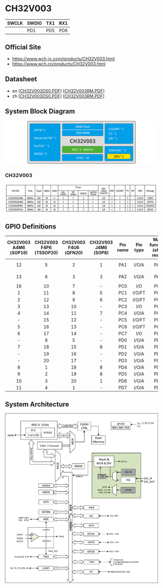 # CH32V003

| SWCLK | SWDIO | TX1 | RX1  |
|-------|-------|-----|------|
|       | PD1   | PD5 | PD6  |

## Official Site
- https://www.wch-ic.com/products/CH32V003.html
- https://www.wch.cn/products/CH32V003.html

## Datasheet
- en [[CH32V003DS0.PDF](https://ch32-riscv-ug.github.io/CH32V003/datasheet_en/CH32V003DS0.PDF)] [[CH32V003RM.PDF](https://ch32-riscv-ug.github.io/CH32V003/datasheet_en/CH32V003RM.PDF)]
- zh [[CH32V003DS0.PDF](https://ch32-riscv-ug.github.io/CH32V003/datasheet_zh/CH32V003DS0.PDF)] [[CH32V003RM.PDF](https://ch32-riscv-ug.github.io/CH32V003/datasheet_zh/CH32V003RM.PDF)]

## System Block Diagram
<img src="image/system_CH32V003.png" />

### CH32V003
<img src="image/product_CH32V003.jpg" />

## GPIO Definitions
<table>
    <thead>
        <tr>
            <th>CH32V003&#8203;A4M6&#8203;(SOP16)</th>
            <th>CH32V003&#8203;F4P6&#8203;(TSSOP20)</th>
            <th>CH32V003&#8203;F4U6&#8203;(QFN20)</th>
            <th>CH32V003&#8203;J4M6&#8203;(SOP8)</th>
            <th>Pin name</th>
            <th>Pin type</th>
            <th>Main function&#8203;(after reset)</th>
            <th>Note</th>
        </tr>
    </thead>
    <tbody align="center">
        <tr>
            <td>12</td>
            <td>5</td>
            <td>2</td>
            <td>1</td>
            <td>PA1</td>
            <td>I/O/A</td>
            <td>PA1</td>
            <td>not available</td>
        </tr>
        <tr>
            <td>13</td>
            <td>6</td>
            <td>3</td>
            <td>3</td>
            <td>PA2</td>
            <td>I/O/A</td>
            <td>PA2</td>
            <td>not available</td>
        </tr>
        <tr>
            <td>16</td>
            <td>10</td>
            <td>7</td>
            <td>-</td>
            <td>PC0</td>
            <td>I/O</td>
            <td>PC0</td>
            <td></td>
        </tr>
        <tr>
            <td>1</td>
            <td>11</td>
            <td>8</td>
            <td>5</td>
            <td>PC1</td>
            <td>I/O/FT</td>
            <td>PC1</td>
            <td></td>
        </tr>
        <tr>
            <td>2</td>
            <td>12</td>
            <td>9</td>
            <td>6</td>
            <td>PC2</td>
            <td>I/O/FT</td>
            <td>PC2</td>
            <td></td>
        </tr>
        <tr>
            <td>3</td>
            <td>13</td>
            <td>10</td>
            <td>-</td>
            <td>PC3</td>
            <td>I/O</td>
            <td>PC3</td>
            <td></td>
        </tr>
        <tr>
            <td>4</td>
            <td>14</td>
            <td>11</td>
            <td>7</td>
            <td>PC4</td>
            <td>I/O/A</td>
            <td>PC4</td>
            <td></td>
        </tr>
        <tr>
            <td>-</td>
            <td>15</td>
            <td>12</td>
            <td>-</td>
            <td>PC5</td>
            <td>I/O/FT</td>
            <td>PC5</td>
            <td></td>
        </tr>
        <tr>
            <td>5</td>
            <td>16</td>
            <td>13</td>
            <td>-</td>
            <td>PC6</td>
            <td>I/O/FT</td>
            <td>PC6</td>
            <td></td>
        </tr>
        <tr>
            <td>6</td>
            <td>17</td>
            <td>14</td>
            <td>-</td>
            <td>PC7</td>
            <td>I/O</td>
            <td>PC7</td>
            <td></td>
        </tr>
        <tr>
            <td>-</td>
            <td>8</td>
            <td>5</td>
            <td>-</td>
            <td>PD0</td>
            <td>I/O/A</td>
            <td>PD0</td>
            <td></td>
        </tr>
        <tr>
            <td>7</td>
            <td>18</td>
            <td>15</td>
            <td>8</td>
            <td>PD1</td>
            <td>I/O/A</td>
            <td>PD1</td>
            <td>SWDIO</td>
        </tr>
        <tr>
            <td>-</td>
            <td>19</td>
            <td>16</td>
            <td>-</td>
            <td>PD2</td>
            <td>I/O/A</td>
            <td>PD2</td>
            <td></td>
        </tr>
        <tr>
            <td>-</td>
            <td>20</td>
            <td>17</td>
            <td>-</td>
            <td>PD3</td>
            <td>I/O/A</td>
            <td>PD3</td>
            <td></td>
        </tr>
        <tr>
            <td>8</td>
            <td>1</td>
            <td>18</td>
            <td>8</td>
            <td>PD4</td>
            <td>I/O/A</td>
            <td>PD4</td>
            <td></td>
        </tr>
        <tr>
            <td>9</td>
            <td>2</td>
            <td>19</td>
            <td>8</td>
            <td>PD5</td>
            <td>I/O/A</td>
            <td>PD5</td>
            <td>TX1</td>
        </tr>
        <tr>
            <td>10</td>
            <td>3</td>
            <td>20</td>
            <td>1</td>
            <td>PD6</td>
            <td>I/O/A</td>
            <td>PD6</td>
            <td>RX1</td>
        </tr>
        <tr>
            <td>11</td>
            <td>4</td>
            <td>1</td>
            <td>-</td>
            <td>PD7</td>
            <td>I/O/A</td>
            <td>PD7</td>
            <td></td>
        </tr>
    </tbody>
</table>

## System Architecture
<img src="image/architecture_CH32V003.png" />
